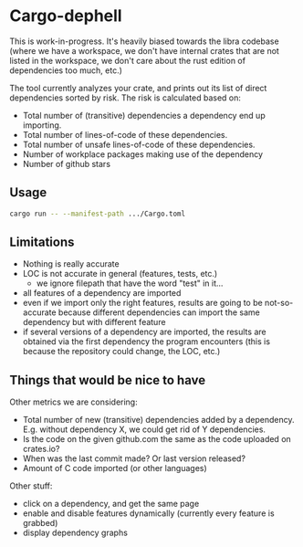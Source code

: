 # Cargo-dephell

This is work-in-progress.
It's heavily biased towards the libra codebase (where we have a workspace, we don't have internal crates that are not listed in the workspace, we don't care about the rust edition of dependencies too much, etc.)

The tool currently analyzes your crate, and prints out its list of direct dependencies sorted by risk.
The risk is calculated based on:

* Total number of (transitive) dependencies a dependency end up importing.
* Total number of lines-of-code of these dependencies.
* Total number of unsafe lines-of-code of these dependencies.
* Number of workplace packages making use of the dependency
* Number of github stars

## Usage

```sh
cargo run -- --manifest-path .../Cargo.toml
```

## Limitations

* Nothing is really accurate
* LOC is not accurate in general (features, tests, etc.)
  - we ignore filepath that have the word "test" in it...
* all features of a dependency are imported
* even if we import only the right features, results are going to be not-so-accurate because different dependencies can import the same dependency but with different feature
* if several versions of a dependency are imported, the results are obtained via the first dependency the program encounters (this is because the repository could change, the LOC, etc.)

## Things that would be nice to have

Other metrics we are considering:

* Total number of new (transitive) dependencies added by a dependency. E.g. without dependency X, we could get rid of Y dependencies.
* Is the code on the given github.com the same as the code uploaded on crates.io?
* When was the last commit made? Or last version released?
* Amount of C code imported (or other languages)

Other stuff:

* click on a dependency, and get the same page
* enable and disable features dynamically (currently every feature is grabbed)
* display dependency graphs